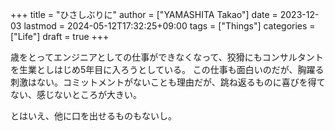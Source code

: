 +++
title = "ひさしぶりに"
author = ["YAMASHITA Takao"]
date = 2023-12-03
lastmod = 2024-05-12T17:32:25+09:00
tags = ["Things"]
categories = ["Life"]
draft = true
+++

歳をとってエンジニアとしての仕事ができなくなって、狡猾にもコンサルタントを生業としはじめ5年目に入ろうとしている。
この仕事も面白いのだが、胸躍る刺激はない。コミットメントがないことも理由だが、跳ね返るものに喜びを得てない、感じないところが大きい。

とはいえ、他に口を出せるものもないし。
